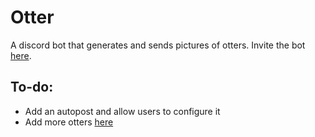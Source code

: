 # Otter
A discord bot that generates and sends pictures of otters. Invite the bot [here](https://discord.com/api/oauth2/authorize?client_id=1007346134529871974&permissions=274878024704&scope=bot%20applications.commands).

## To-do:
- Add an autopost and allow users to configure it
- Add more otters [here](https://github.com/ArhanCodes/Otter/blob/main/src/commands/otter.ts)
